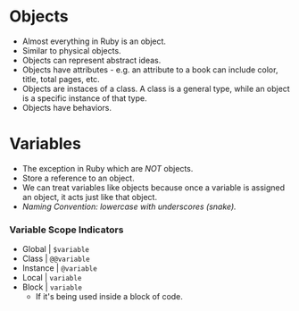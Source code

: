 # Objects

- Almost everything in Ruby is an object.
- Similar to physical objects.
- Objects can represent abstract ideas.
- Objects have attributes - e.g. an attribute to a book can include color, title, total pages, etc.
- Objects are instaces of a class. A class is a general type, while an object is a specific instance of that type.
- Objects have behaviors.

# Variables

- The exception in Ruby which are _NOT_ objects.
- Store a reference to an object.
- We can treat variables like objects because once a variable is assigned an object, it acts just like that object.
- _Naming Convention: lowercase with underscores (snake)._

### Variable Scope Indicators

- Global | `$variable`
- Class | `@@variable`
- Instance | `@variable`
- Local | `variable`
- Block | `variable`
  - If it's being used inside a block of code.
